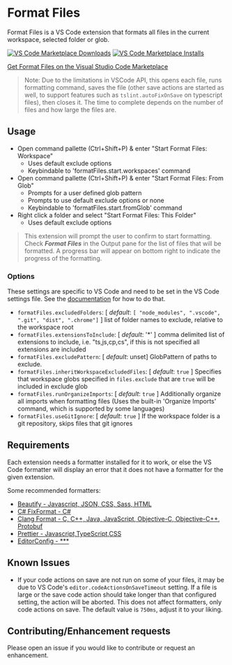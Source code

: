 # Format Files

Format Files is a VS Code extension that formats all files in the current workspace, selected folder or glob.

<p>
  <a href="https://marketplace.visualstudio.com/items?itemName=jbockle.jbockle-format-files">
    <img alt="VS Code Marketplace Downloads" src="https://img.shields.io/visual-studio-marketplace/d/jbockle.jbockle-format-files"></a>
  <a href="https://marketplace.visualstudio.com/items?itemName=jbockle.jbockle-format-files">
    <img alt="VS Code Marketplace Installs" src="https://img.shields.io/visual-studio-marketplace/i/jbockle.jbockle-format-files"></a>
</p>

[Get Format Files on the Visual Studio Code Marketplace](https://marketplace.visualstudio.com/items?itemName=jbockle.jbockle-format-files)

> Note: Due to the limitations in VSCode API, this opens each file, runs formatting command, saves the file (other save actions are started as well, to support features such as `tslint.autoFixOnSave` on typescript files), then closes it. The time to complete depends on the number of files and how large the files are.

## Usage

- Open command pallette (Ctrl+Shift+P) & enter "Start Format Files: Workspace"
  - Uses default exclude options
  - Keybindable to 'formatFiles.start.workspaces' command
- Open command pallette (Ctrl+Shift+P) & enter "Start Format Files: From Glob"
  - Prompts for a user defined glob pattern
  - Prompts to use default exclude options or none
  - Keybindable to 'formatFiles.start.fromGlob' command
- Right click a folder and select "Start Format Files: This Folder"
  - Uses default exclude options

> This extension will prompt the user to confirm to start formatting. Check **_Format Files_** in the Output pane for the list of files that will be formatted. A progress bar will appear on bottom right to indicate the progress of the formatting.

### Options

These settings are specific to VS Code and need to be set in the VS Code settings file. See the [documentation](https://code.visualstudio.com/docs/getstarted/settings) for how to do that.

- `formatFiles.excludedFolders`: [ _default_: `[ "node_modules", ".vscode", ".git", "dist", ".chrome"]` ]
  list of folder names to exclude, relative to the workspace root
- `formatFiles.extensionsToInclude`: [ *default*: '\*' ]
  comma delimited list of extensions to include, i.e. "ts,js,cp,cs", if this is not specified all extensions are included
- `formatFiles.excludePattern`: [ *default*: unset]
  GlobPattern of paths to exclude.
- `formatFiles.inheritWorkspaceExcludedFiles`: [ *default*: `true` ]
  Specifies that workspace globs specified in `files.exclude` that are `true` will be included in exclude glob
- `formatFiles.runOrganizeImports`: [ *default*: `true` ]
  Additionally organize all imports when formatting files (Uses the built-in 'Organize Imports' command, which is supported by some languages)
- `formatFiles.useGitIgnore`: [ *default*: `true` ]
  If the workspace folder is a git repository, skips files that git ignores

## Requirements

Each extension needs a formatter installed for it to work, or else the VS Code formatter will display an error that it does not have a formatter for the given extension.

Some recommended formatters:

- [Beautify - Javascript, JSON, CSS, Sass, HTML](https://marketplace.visualstudio.com/items?itemName=HookyQR.beautify)
- [C# FixFormat - C#](https://marketplace.visualstudio.com/items?itemName=Leopotam.csharpfixformat)
- [Clang Format - C, C++, Java, JavaScript, Objective-C, Objective-C++, Protobuf](https://marketplace.visualstudio.com/items?itemName=xaver.clang-format)
- [Prettier - Javascript,TypeScript,CSS](https://marketplace.visualstudio.com/items?itemName=esbenp.prettier-vscode)
- [EditorConfig - \*\*\*](https://marketplace.visualstudio.com/items?itemName=EditorConfig.EditorConfig)

## Known Issues

- If your code actions on save are not run on some of your files, it may be due to VS Code's `editor.codeActionsOnSaveTimeout` setting. If a file is large or the save code action should take longer than that configured setting, the action will be aborted. This does not affect formatters, only code actions on save. The default value is `750ms`, adjust it to your liking.

## Contributing/Enhancement requests

Please open an issue if you would like to contribute or request an enhancement.

